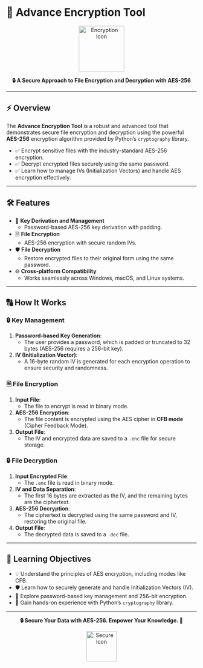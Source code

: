 # 🔐 Advance Encryption Tool

<p align="center">
  <img src="https://cdn-icons-png.flaticon.com/512/2917/2917995.png" alt="Encryption Icon" width="120">
</p>

<p align="center">
  <strong>🔒 A Secure Approach to File Encryption and Decryption with AES-256</strong>
</p>

---

## ⚡ Overview

The **Advance Encryption Tool** is a robust and advanced tool that demonstrates secure file encryption and decryption using the powerful **AES-256** encryption algorithm provided by Python’s `cryptography` library.

- ✅ Encrypt sensitive files with the industry-standard AES-256 encryption.
- ✅ Decrypt encrypted files securely using the same password.
- ✅ Learn how to manage IVs (Initialization Vectors) and handle AES encryption effectively.

---

## 🛠 Features

- 🔑 **Key Derivation and Management**
  - Password-based AES-256 key derivation with padding.
- 🗎 **File Encryption**
  - AES-256 encryption with secure random IVs.
- 🛡 **File Decryption**
  - Restore encrypted files to their original form using the same password.
- 🌐 **Cross-platform Compatibility**
  - Works seamlessly across Windows, macOS, and Linux systems.

---

## 🔠 How It Works

### 🔒 Key Management

1. **Password-based Key Generation**:
   - The user provides a password, which is padded or truncated to 32 bytes (AES-256 requires a 256-bit key).
2. **IV (Initialization Vector)**:
   - A 16-byte random IV is generated for each encryption operation to ensure security and randomness.

### 🗎 File Encryption

1. **Input File**:
   - The file to encrypt is read in binary mode.
2. **AES-256 Encryption**:
   - The file content is encrypted using the AES cipher in **CFB mode** (Cipher Feedback Mode).
3. **Output File**:
   - The IV and encrypted data are saved to a `.enc` file for secure storage.

### 🔒 File Decryption

1. **Input Encrypted File**:
   - The `.enc` file is read in binary mode.
2. **IV and Data Separation**:
   - The first 16 bytes are extracted as the IV, and the remaining bytes are the ciphertext.
3. **AES-256 Decryption**:
   - The ciphertext is decrypted using the same password and IV, restoring the original file.
4. **Output File**:
   - The decrypted data is saved to a `.dec` file.

---

## 📓 Learning Objectives

- 💡 Understand the principles of AES encryption, including modes like CFB.
- 🛡 Learn how to securely generate and handle Initialization Vectors (IV).
- 🔑 Explore password-based key management and 256-bit encryption.
- 🔐 Gain hands-on experience with Python’s `cryptography` library.

---

<p align="center">
  <strong>🔒 Secure Your Data with AES-256. Empower Your Knowledge. 🔐</strong>
</p>

<p align="center">
  <img src="https://github.com/user-attachments/assets/b7df8382-484a-4184-bb45-00165bef1013" alt="Secure Icon" width="80">
</p>

